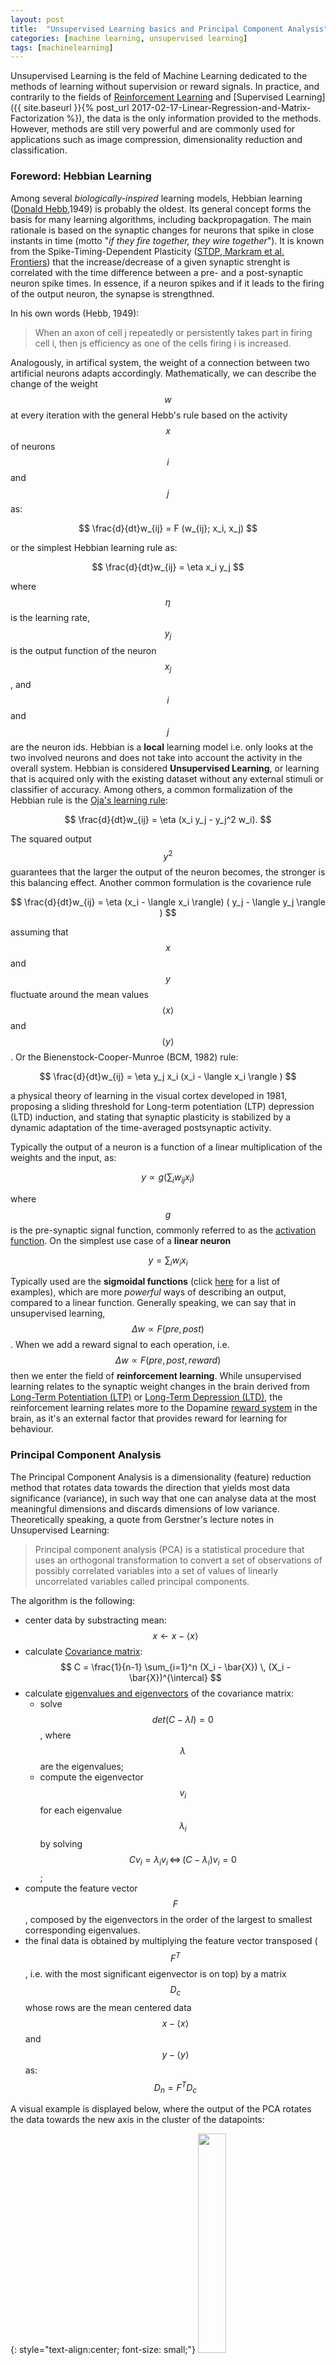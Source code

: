 ```yaml
---
layout: post
title:  "Unsupervised Learning basics and Principal Component Analysis"
categories: [machine learning, unsupervised learning]
tags: [machinelearning]
---
```


Unsupervised Learning is the feld of Machine Learning dedicated to the methods of learning without supervision or reward signals. In practice, and contrarily to the fields of [Reinforcement Learning](https://en.wikipedia.org/wiki/Reinforcement_learning) and  [Supervised Learning]({{ site.baseurl }}{% post_url  2017-02-17-Linear-Regression-and-Matrix-Factorization %}), the data is the only information provided to the methods. However, methods are still very powerful and are commonly used for applications such as image compression, dimensionality reduction and classification. 

### Foreword: Hebbian Learning

Among several *biologically-inspired* learning models, Hebbian learning ([Donald Hebb](https://en.wikipedia.org/wiki/Donald_O._Hebb),1949) is probably the oldest. Its general concept forms the basis for many learning algorithms, including backpropagation. The main rationale is based on the synaptic changes for neurons that spike in close instants in time (motto "*if they fire together, they wire together*"). It is known from the Spike-Timing-Dependent Plasticity ([STDP, Markram et al. Frontiers](https://www.frontiersin.org/articles/10.3389/fnsyn.2012.00002/full)) that the increase/decrease of a given synaptic strenght is correlated with the time difference between a pre- and a post-synaptic neuron spike times. In essence, if a neuron spikes and if it leads to the firing of the output neuron, the synapse is strengthned.

In his own words (Hebb, 1949):

> When an axon of cell j repeatedly or persistently takes part in firing cell i, then js efficiency as one of the cells firing i is increased.

Analogously, in artifical system, the weight of a connection between two artificial neurons adapts accordingly. Mathematically, we can describe the change of the weight $$w$$ at every iteration with the general Hebb's rule based on the activity $$x$$ of neurons $$i$$ and $$j$$ as:

$$
\frac{d}{dt}w_{ij} = F (w_{ij}; x_i, x_j)
$$

or the simplest Hebbian learning rule as:

$$
\frac{d}{dt}w_{ij} = \eta x_i y_j
$$

where $$\eta$$ is the learning rate, $$y_j$$ is the output function of the neuron $$x_j$$, and $$i$$ and $$j$$ are the neuron ids. Hebbian is a **local** learning model i.e. only looks at the two involved neurons and does not take into account the activity in the overall system.  Hebbian is considered **Unsupervised Learning**, or learning that is acquired only with the existing dataset without any external stimuli or classifier of accuracy. Among others, a common formalization of the Hebbian rule is the [Oja's learning rule](http://www.scholarpedia.org/article/Oja_learning_rule):


$$
\frac{d}{dt}w_{ij} = \eta (x_i y_j - y_j^2 w_i).
$$ 

The squared output $$y^2$$ guarantees that the larger the output of the neuron becomes, the stronger is this balancing effect.
Another common formulation is the covarience rule

$$
\frac{d}{dt}w_{ij} = \eta (x_i - \langle x_i \rangle) ( y_j - \langle y_j \rangle ) 
$$

assuming that $$x$$ and $$y$$ fluctuate around the mean values $$ \langle x \rangle $$ and $$ \langle y \rangle $$. Or the Bienenstock-Cooper-Munroe (BCM, 1982) rule:

$$
\frac{d}{dt}w_{ij} = \eta y_j x_i (x_i - \langle x_i \rangle )
$$

a physical theory of learning in the visual cortex developed in 1981, proposing a sliding threshold for Long-term potentiation (LTP) depression (LTD) induction, and stating that synaptic plasticity is stabilized by a dynamic adaptation of the time-averaged postsynaptic activity.

Typically the output of a neuron is a function of a linear multiplication of the weights and the input, as:

$$
y \propto g(\sum_i w_{ij} x_i)
$$

where $$g$$ is the pre-synaptic signal function, commonly referred to as the [activation function](https://en.wikipedia.org/wiki/Activation_function). On the simplest use case of a **linear neuron**

$$
y = \sum_i w_i x_i
$$

Typically used are the **sigmoidal functions** (click [here](https://en.wikipedia.org/wiki/Sigmoid_function#Examples) for a list of examples), which are more *powerful* ways of describing an output, compared to a linear function. Generally speaking, we can say that in unsupervised learning, $$\Delta w \propto F(pre,post)$$. When we add a reward signal to each operation, i.e. $$\Delta w \propto F(pre, post, reward)$$ then we enter the field of **reinforcement learning**. While unsupervised learning relates to the synaptic weight changes in the brain derived from [Long-Term Potentiation (LTP)](https://en.wikipedia.org/wiki/Long-term_potentiation) or [Long-Term Depression (LTD)](https://en.wikipedia.org/wiki/Long-term_depression), the reinforcement learning relates more to the Dopamine [reward system](https://en.wikipedia.org/wiki/Reward_system) in the brain, as it's an external factor that provides reward for learning for behaviour. 

### Principal Component Analysis

The Principal Component Analysis is a dimensionality (feature) reduction method that rotates data towards the direction that yields most data significance (variance), in such way that one can analyse data at the most meaningful dimensions and discards dimensions of low variance. Theoretically speaking, a quote from Gerstner's lecture notes in Unsupervised Learning:

<blockquote class="blockquote text-right">
Principal component analysis (PCA) is a statistical procedure that uses an orthogonal transformation to convert a set of observations of possibly correlated variables into a set of values of linearly uncorrelated variables called principal components.
</blockquote>

The algorithm is the following:
- center data by substracting mean: $$x \leftarrow x - \langle x \rangle$$
- calculate [Covariance matrix](https://en.wikipedia.org/wiki/Covariance_matrix): $$ C = \frac{1}{n-1} \sum_{i=1}^n (X_i - \bar{X}) \, (X_i - \bar{X})^{\intercal}  $$
- calculate [eigenvalues and eigenvectors](https://en.wikipedia.org/wiki/Eigenvalues_and_eigenvectors) of the covariance matrix:
  - solve $$det(C - \lambda I)=0$$, where $$\lambda$$ are the eigenvalues;
  - compute the eigenvector $$v_i$$ for each eigenvalue $$\lambda_i$$ by solving $$C v_i = \lambda_i v_i \, \Leftrightarrow \, (C- \lambda_i) v_i = 0$$;
- compute the feature vector $$F$$, composed by the eigenvectors in the order of the largest to smallest corresponding eigenvalues.
- the final data is obtained by multiplying the feature vector transposed ($$F^T$$, i.e. with the most significant eigenvector is on top) by a matrix $$D_c$$ whose rows are the mean centered data $$x - \langle x \rangle $$ and $$y - \langle y \rangle $$ as: $$D_n = F^T D_c$$

A visual example is displayed below, where the output of the PCA rotates the data towards the new axis in the cluster of the datapoints:

{: style="text-align:center; font-size: small;"}
<img width="30%" height="30%" src="/assets/Unsupervised-Learning/GaussianScatterPCA.svg.png">

{: style="text-align:center; font-size: small;"}
source: wikipedia

We can now discard the least significant dimensions of the final post-PCA data, reducing the number of features in the model. The size of $$F$$ dictates the ammount of compression we achieve.

To recover the the original data (or an approximation if $$F$$ does not include all features), we invert the transform operation and ~~divide~~ and multiply the transformed data by the inverse of the transformation matrix $$F^{-T}$$, i.e.:

$$
D_c = F^{-T} D_n = F D_n
$$

### Independent Component Analysis

This section was largely inspired on the lecture notes of Tatsuya Yokota, Assistant Professor at Nagoya Institute of Technology

An interesting related topic is the Independent Component Analysis (ICA), a method for [Blind Source Separation](https://en.wikipedia.org/wiki/Blind_signal_separation), a technique that allows one to separate a multidimensional signal into additive subcomponents, under the assumption that:
- the input signals $$s_1$$, ..., $$s_n$$ are statistically independent i.e. $$p(s_1, s_2, ..., s_n) = p(s_1)\,\,p(s_2) \,\, ... \,\, p(s_n)$$ 
- the values of signals do not follow a Gaussian distributions, otherwise ICA is impossible. 

The ICA is based on the [Central Limit Theorem](https://en.wikipedia.org/wiki/Central_limit_theorem) that states that the distribution of the sum of $$N$$ random variables approaches Gaussian as $$N \rightarrow \infty$$. As an example, the throw of a dice has an uniform distribution of 1 to 6, but the distribution of the sum of throws is not uniform --- it will be better approximated by a Gaussian as the number of throws increase.  *Non-Gaussianity is Independence*. 

A famous example is the [cocktail party](https://en.wikipedia.org/wiki/Cocktail_party_effect) problem. A guest will be listening to an observed signal $$x$$ from an original signal $$s$$, as in:

$$
x_1(t) = a_{11}s_1(t) + a_{12}s_2(t) + a_{13}s_3(t)\\
x_2(t) = a_{21}s_1(t) + a_{22}s_2(t) + a_{23}s_3(t)\\
x_3(t) = a_{31}s_1(t) + a_{32}s_2(t) + a_{33}s_3(t)
$$

We assume that $$s_1$$, $$s_2$$ and $$s_3$$ are statistically independent. The goal of the ICA is to estimate the independent components $$s(t)$$ from $$x(t)$$, with

$$
x(t) = As(t)
$$

$$A$$ is a regular matrix. Thus, we can write the problem as $$s(t) = Bx(t)$$, where $$B = A^{-1}$$. It is only necessary to estimate $$B$$ so that $${ s_i }$$ are independent.

White signals are defined as $$z$$ such that it satisfies $$E [z] = 0$$, and $$E [ z z^T ] = I$$. Whitening is useful for the preprocessing of the ICA. The whitening of the signals $$x(t)$$ are given by $$z (t) = V x(t)$$, where $$V$$ is the whitening matrix. Model becomes:

$$
s(t) = U z (t) = U V x (t) = B x (t)
$$

where $$U$$ is an orthogonal transform matrix.  **Whitening simplifies the ICA**, so it is only necessary to estimate $$U$$. A visual illustration of the source, observerd and whitened data is diplayed below:

{: style="text-align:center; font-size: small;"}
<img width="20%" height="20%" src="/assets/Unsupervised-Learning/ica_source.png">
<img width="20%" height="20%" src="/assets/Unsupervised-Learning/ica_observed.png"> 
<img width="20%" height="20%" src="/assets/Unsupervised-Learning/ica_whitening.png">

{: style="text-align:center; font-size: small;"}
source: T. Yokota, Lecture notes, Nagoya Institute of Technology

** Non-Guassianity is a measure of independence**. Kurtosis is a measure of non-Gaussianity, defined by:

$$
k(y) =  E [y^4] - 3 (E[y^2])^2.
$$

We assume that $$y$$ is white, i.e. $$E[y]=0$$ and $$E[y^2]=1$$, thus

$$
k(y) = E[y^4]-3.
$$

We solve the ICA problem with

$$
\hat{b} = max_b | k(b^T x(t)) |
$$ 

We aim to maximize the absolute value of the *kurtosis* , i.e. maximize $$| k(w^Tz) |$$ such that $$w^T w=1$$. The differential is:

{: style="text-align:center; font-size: small;"}
<img width="50%" height="50%" src="/assets/Unsupervised-Learning/ica_kurtosis.png">

Now we can solve via Gradient descent:
- $$w \leftarrow w + \Delta w$$;
- with $$w \propto sign [ k(w^T z)] [ E [ z(w^T z)^3 ] - 3w ] $$. 

Or... because the algorithm converges when $$w \propto \Delta w$$, and  $$w$$ and $$-w$$ are equivalent, by the **FastICA** as:
- $$w \leftarrow E [ z ( w^T z)^3 ] - 3w$$.

As a final remark, it is relevant to mention that *kurtosis is very weak with outliers because is a fourth order function*. An alternative often used method is the Neg-entropy, robust for outliers. I'll ommit it for brevity. If you're interested on details, check the [original lecture notes](https://www.slideshare.net/yokotatsuya/independent-component-analysis-11359849).

### Competitive Learning and k-means

Not to be confused with the [k-nearest neighbours algorithm (KNN)](https://en.wikipedia.org/wiki/K-nearest_neighbors_algorithm).

Competitive Learning underlies the self organization of the brain. In practice, neural network wiring is adaptive, not fixed. And competition drives wiring across all brain systems (motor cortex, neocortex, etc.).
A common technique for data reduction from competitive learning is the **prototype clustering**, where we represent the datapoints $$x_n$$ by a smaller set of prototypes $$w_n$$ that represent point clusters. The general rule is that *a new point $$x$$ belongs to the closest prototype $$k$$*, i.e. 

$$
| w_k - x | \leq | w_i - x | \text{, for all } i
$$ 

This kind of resolution underlies problems such as the [Voronoi diagram](https://en.wikipedia.org/wiki/Voronoi_diagram) for spatial data partitioning. A 2D example follows, where we cluster points in a region (coloured cells) by their prototype (black points):


{: style="text-align:center; font-size: small;"}
<img width="30%" height="30%" src="/assets/Unsupervised-Learning/voronoi.png">

{: style="text-align:center; font-size: small;"}
source: wikipedia


Such methods can be applied to e.g. image compression, where one may reduce every RGB pixel in the range $$[0-255, 0-255, 0-255]$$ to a similar color in a smaller interval or colors. The reconstruction (squared) error is the sum of the error across all datapoints of all clusters $$C$$:

$$
E = \sum_k \sum_{u \in C_k} (w_k - x_u)^2 
$$ 

The **k-means clustering** is an iterative method for propotype clustering. The objective is to find:

$$
argmin_s \sum_{i \in [1,k]} \sum_{x \in S_i} || x - w_k ||^2
$$

The algorithm iteratively performs 2 steps:
- assignment step: assign each observation to the closest mean, based on e.g. [Euclidian distance](https://en.wikipedia.org/wiki/Euclidean_distance);
- update step: calculate the new means as the centroids of the observations in the new cluster;
  $$ w_i^{(t+1)} = \frac{1}{| C^{(t)}_i |} \sum_{x_j \in C_i^{(t)}} x_j $$  

The algorithm converges when the assignements no longer change. This can be shown by the following:
- Convergence means $$\Delta w_i = 0$$. So if we have convergence, we must have 

$$
\eta \sum_{u \in C_i} (x_u - w_i) = 0 \rightarrow \sum_{u \in C_i} x_u - N w_i =0 \rightarrow w_i = 1/N \sum_{u \in C_i} x_u
$$
  
which is the definition of center of mass of group $$i$$. An illustration of the algorithm follows:


{: style="text-align:center; font-size: small;"}
<img width="70%" height="70%" src="/assets/Unsupervised-Learning/k-means.png">

{: style="text-align:center; font-size: small;"}
source: wikipedia


On a 2D universe, one can imagine a 3-cluster algorithm to follow as:

{: style="text-align:center; font-size: small;"}
<img width="30%" height="30%" src="/assets/Unsupervised-Learning/K-means_convergence.gif">

{: style="text-align:center; font-size: small;"}
source: wikipedia


The previous update function is a **batch learning rule**, as it updates the weight based on a set (*batch*) of inputs. The converse rule is called the **online update** rule and updates the weights at the introduction of every new input:

$$
\Delta w_i = \eta (x_u - w_i)
$$

which is the Oja's Hebbian learning rule.

K-means has 2 main problems:
- forces the clusters to be spherical, but sometimes it is desirable to have elliptical clusters;
- each element can only belong to a cluster, but this may not always be a good choice;

Both problems can be fixed with Gaussian [Mixture Models](https://en.wikipedia.org/wiki/Mixture_model). A mixture model corresponds to the mixture of distributions --- in this case Gaussians --- that represents the probability distribution of observations in the overall population. This content is covered in [another post]({{ site.baseurl }}{% post_url 2019-07-01-Variational-Inference-GMM %}).

### Self-Organizing Maps and Kohonen Maps

A self-organizing map (SOM) is an unsupervised artificial neural network, typically applied on a 2D space, that represents a discretization of the input space (or the training set). Its main purpose is to represent training by localized regions (neurons) that represent agglomerates of inputs:

{: style="text-align:center; font-size: small;"}
<img width="40%" height="40%" src="/assets/Unsupervised-Learning/kohonen.png">
<img width="43%" height="43%" src="/assets/Unsupervised-Learning/kohonen2.png">

{: style="text-align:center; font-size: small;"}
source: Unsupervised and Reinforcement Learning lecture nodes from W. Gerstner at EPFL


The algorithm is the following:
- neurons are randomly placed in the multidimensional space
- at every iteration, we choose an input $$x_u$$;
- We determine which neuron $$k$$ is the *winner*, ie the closest in space: 

$$
| w_k - x_u | \leq | w_i x_u | \text{, for all } i
$$

- Update the weights of the winner and its neighbours, by pulling them closer to the input vector. Here $$\Lambda$$ is a restraint due to distance from BMU, usually called the neighborhood function. It is also possible to add $$\alpha(t)$$ describing a restraint due to iteration progress.

$$
\Delta w_j = \eta \Lambda (j,k) (x_u - w_i)
$$

- repeat until stabilization: either by reaching the maximum iterations count, or difference in weights below a given threshold. 

I found a very nice video demonstrating an iterative execution of the Kohonen map [in this link](https://www.youtube.com/watch?v=IixbH1gDhsg) and [this link](https://www.youtube.com/watch?v=zeOtwCAI3Fs). 

A good example is the detection of hand-written digits on a trained dataset of the [MNIST database](http://yann.lecun.com/exdb/mnist/). For simplicity, we will work only with digits from 0 to 9. 
Each digit is a 28x28 (=784) pixel array, represented as data point on a 784-d dataspace. Each pixels is monochromatic, thus each dimension is limited to values between 0 and 256. Our task is to, given a database of 5000 handwritten digits, find the best 6x6 SOM that best represents 4 numbers from 0-9. We will study how choosing the right neighborhood width and learning rate affect the performance of the Kohonen map.

The input dataset and the `python` implementation are available in <a href="/assets/Unsupervised-Learning/kohonen_mnist.zip">kohonen_mnist.zip</a>. The goal is to fine-tune the neighboring and learning rate $$\eta$$ parameters. A good solution would give you some visual perception of the numbers being identified (in this case 0, 1, 2 and 3). Here I discuss three possible outputs:
- left: a nicely tuned SOM, where each quadrant of neurons represents a digit;
- center: a SOM with a high learning rate. The large step size makes neurons *step* for too long distances during trainig,  leading to a mixing of digits on proximal neurons and possibly a  *tangled* SOM web;
- right: a SOM with a high neighborhood width. The high width causes all neurons to behave almost synchronously, due tot he very wide range of the udpate function. This leads to very similar outputs per neuron;


{: style="text-align:center; font-size: small;"}
<img width="25%" height="25%" src="/assets/Unsupervised-Learning/kohonen_1.png">
<span style="display:inline-block; width:1cm;"></span>
<img width="25%" height="25%" src="/assets/Unsupervised-Learning/kohonen_2.png">
<span style="display:inline-block; width:1cm;"></span>
<img width="25%" height="25%" src="/assets/Unsupervised-Learning/kohonen_3.png">
 
 
For more examples, check the [wikipedia entry for Self Organizing maps](https://en.wikipedia.org/wiki/Self-organizing_map#Examples).

### The Curse of Dimensionality

As a final remark, distance-based methods struggle with high dimensionality data. This is particularly relevant on Euclidian distances. This is due to a phenomen denominated the [Curse of Dimensionality](https://en.wikipedia.org/wiki/Curse_of_dimensionality) that states that the distance between any two given elements in a multidimensional space becomes similar as we increase the number of dimensions, deeming the distance metric almost irrelevant. I will not detail the soundness of the claim, but check this [blog post](https://towardsdatascience.com/that-cursing-dimensionality-ac317fb0fdcc) if you are interested in knowing the details.

